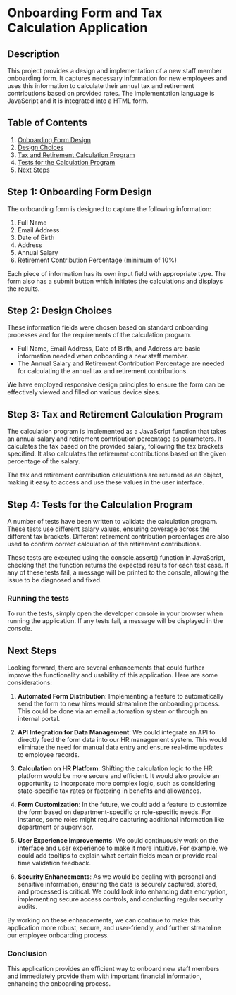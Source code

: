 # Onboarding Form and Tax Calculation Application 

## Description
This project provides a design and implementation of a new staff member onboarding form. It captures necessary information for new employees and uses this information to calculate their annual tax and retirement contributions based on provided rates. The implementation language is JavaScript and it is integrated into a HTML form. 

## Table of Contents
1. [Onboarding Form Design](#step-1-onboarding-form-design)
2. [Design Choices](#step-2-design-choices)
3. [Tax and Retirement Calculation Program](#step-3-tax-and-retirement-calculation-program)
4. [Tests for the Calculation Program](#step-4-tests-for-the-calculation-program)
5. [Next Steps](#next-steps)

## Step 1: Onboarding Form Design
The onboarding form is designed to capture the following information: 

1. Full Name
2. Email Address
3. Date of Birth
4. Address
5. Annual Salary
6. Retirement Contribution Percentage (minimum of 10%)

Each piece of information has its own input field with appropriate type. The form also has a submit button which initiates the calculations and displays the results. 

## Step 2: Design Choices
These information fields were chosen based on standard onboarding processes and for the requirements of the calculation program. 

- Full Name, Email Address, Date of Birth, and Address are basic information needed when onboarding a new staff member. 
- The Annual Salary and Retirement Contribution Percentage are needed for calculating the annual tax and retirement contributions. 

We have employed responsive design principles to ensure the form can be effectively viewed and filled on various device sizes. 

## Step 3: Tax and Retirement Calculation Program
The calculation program is implemented as a JavaScript function that takes an annual salary and retirement contribution percentage as parameters. It calculates the tax based on the provided salary, following the tax brackets specified. It also calculates the retirement contributions based on the given percentage of the salary.

The tax and retirement contribution calculations are returned as an object, making it easy to access and use these values in the user interface. 

## Step 4: Tests for the Calculation Program
A number of tests have been written to validate the calculation program. These tests use different salary values, ensuring coverage across the different tax brackets. Different retirement contribution percentages are also used to confirm correct calculation of the retirement contributions. 

These tests are executed using the console.assert() function in JavaScript, checking that the function returns the expected results for each test case. If any of these tests fail, a message will be printed to the console, allowing the issue to be diagnosed and fixed.

### Running the tests

To run the tests, simply open the developer console in your browser when running the application. If any tests fail, a message will be displayed in the console.

## Next Steps

Looking forward, there are several enhancements that could further improve the functionality and usability of this application. Here are some considerations:

1. **Automated Form Distribution**: Implementing a feature to automatically send the form to new hires would streamline the onboarding process. This could be done via an email automation system or through an internal portal.

2. **API Integration for Data Management**: We could integrate an API to directly feed the form data into our HR management system. This would eliminate the need for manual data entry and ensure real-time updates to employee records.

3. **Calculation on HR Platform**: Shifting the calculation logic to the HR platform would be more secure and efficient. It would also provide an opportunity to incorporate more complex logic, such as considering state-specific tax rates or factoring in benefits and allowances.

4. **Form Customization**: In the future, we could add a feature to customize the form based on department-specific or role-specific needs. For instance, some roles might require capturing additional information like department or supervisor.

5. **User Experience Improvements**: We could continuously work on the interface and user experience to make it more intuitive. For example, we could add tooltips to explain what certain fields mean or provide real-time validation feedback.

6. **Security Enhancements**: As we would be dealing with personal and sensitive information, ensuring the data is securely captured, stored, and processed is critical. We could look into enhancing data encryption, implementing secure access controls, and conducting regular security audits.

By working on these enhancements, we can continue to make this application more robust, secure, and user-friendly, and further streamline our employee onboarding process.

### Conclusion

This application provides an efficient way to onboard new staff members and immediately provide them with important financial information, enhancing the onboarding process.